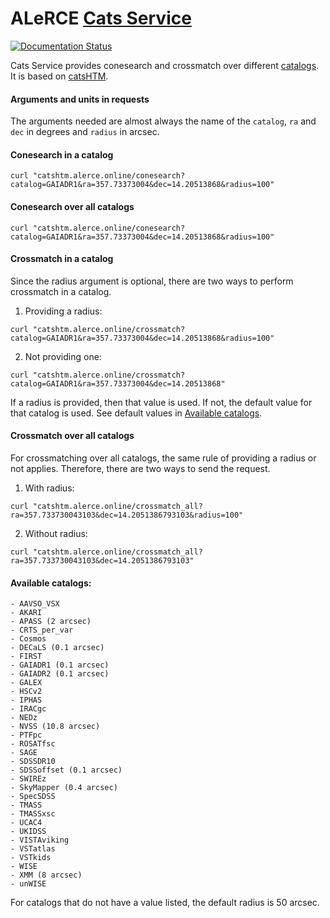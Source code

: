 # ALeRCE [Cats Service](http://catshtm.alerce.online)
[![Documentation Status](https://readthedocs.org/projects/alerce/badge/?version=latest)](https://alerce.readthedocs.io/en/latest/?badge=latest)

Cats Service provides conesearch and crossmatch over different [catalogs](#available-catalogs). It is based on [catsHTM](https://github.com/maayane/catsHTM).

#### Arguments and units in requests

The arguments needed are almost always the name of the `catalog`, `ra` and `dec` in degrees and `radius` in arcsec.

#### Conesearch in a catalog

```
curl "catshtm.alerce.online/conesearch?catalog=GAIADR1&ra=357.73373004&dec=14.20513868&radius=100"
```

#### Conesearch over all catalogs

```
curl "catshtm.alerce.online/conesearch?catalog=GAIADR1&ra=357.73373004&dec=14.20513868&radius=100"
```

#### Crossmatch in a catalog

Since the radius argument is optional, there are two ways to perform crossmatch in a catalog.

1. Providing a radius:

```
curl "catshtm.alerce.online/crossmatch?catalog=GAIADR1&ra=357.73373004&dec=14.20513868&radius=100"
```

2. Not providing one:

```
curl "catshtm.alerce.online/crossmatch?catalog=GAIADR1&ra=357.73373004&dec=14.20513868"
```

If a radius is provided, then that value is used. If not, the default value for that catalog is used. See default values in [Available catalogs](#available-catalogs).

#### Crossmatch over all catalogs

For crossmatching over all catalogs, the same rule of providing a radius or not applies. Therefore, there are two ways to send the request.

1. With radius:

```
curl "catshtm.alerce.online/crossmatch_all?ra=357.733730043103&dec=14.2051386793103&radius=100"
```

2. Without radius:

```
curl "catshtm.alerce.online/crossmatch_all?ra=357.733730043103&dec=14.2051386793103"
```

#### Available catalogs:
```
- AAVSO_VSX
- AKARI
- APASS (2 arcsec)
- CRTS_per_var
- Cosmos
- DECaLS (0.1 arcsec)
- FIRST
- GAIADR1 (0.1 arcsec)
- GAIADR2 (0.1 arcsec)
- GALEX
- HSCv2
- IPHAS
- IRACgc
- NEDz
- NVSS (10.8 arcsec)
- PTFpc
- ROSATfsc
- SAGE
- SDSSDR10
- SDSSoffset (0.1 arcsec)
- SWIREz
- SkyMapper (0.4 arcsec)
- SpecSDSS
- TMASS
- TMASSxsc
- UCAC4
- UKIDSS
- VISTAviking
- VSTatlas
- VSTkids
- WISE
- XMM (8 arcsec)
- unWISE
```
For catalogs that do not have a value listed, the default radius is 50 arcsec.
